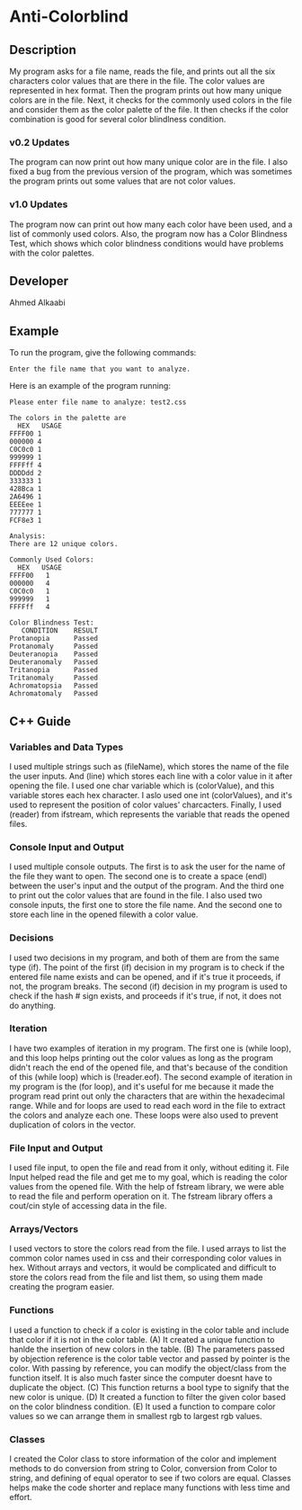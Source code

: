 # Anti-Colorblind

## Description

My program asks for a file name, reads the file, and prints out all the six characters color values that are there in the file. The color values are represented in hex format. Then the program prints out how many unique colors are in the file. Next, it checks for the commonly used colors in the file and consider them as the color palette of the file. It then checks if the color combination is good for several color blindlness condition.

### v0.2 Updates

The program can now print out how many unique color are in the file. I also fixed a bug from the previous version of the program, which was sometimes the program prints out some values that are not color values.

### v1.0 Updates

The program now can print out how many each color have been used, and a list of commonly used colors. Also, the program now has a Color Blindness Test, which shows which color blindness conditions would have problems with the color palettes.

## Developer

Ahmed Alkaabi

## Example

To run the program, give the following commands:

```
Enter the file name that you want to analyze.
```

Here is an example of the program running:

```
Please enter file name to analyze: test2.css

The colors in the palette are
  HEX   USAGE
FFFF00 1
000000 4
C0C0c0 1
999999 1
FFFFff 4
DDDDdd 2
333333 1
428Bca 1
2A6496 1
EEEEee 1
777777 1
FCF8e3 1

Analysis:
There are 12 unique colors.

Commonly Used Colors:
  HEX   USAGE
FFFF00   1
000000   4
C0C0c0   1
999999   1
FFFFff   4

Color Blindness Test:
   CONDITION    RESULT
Protanopia      Passed       
Protanomaly     Passed       
Deuteranopia    Passed       
Deuteranomaly   Passed       
Tritanopia      Passed       
Tritanomaly     Passed       
Achromatopsia   Passed       
Achromatomaly   Passed 

```

## C++ Guide

### Variables and Data Types

I used multiple strings such as (fileName), which stores the name of the file the user inputs. And (line) which stores each line with a color value in it after opening the file. I used one char variable which is (colorValue), and this variable stores each hex character. I aslo used one int (colorValues), and it's used to represent the position of color values' charcacters. Finally, I used (reader) from ifstream, which represents the variable that reads the opened files.

### Console Input and Output

I used multiple console outputs. The first is to ask the user for the name of the file they want to open. The second one is to create a space (endl) between the user's input and the output of the program. And the third one to print out the color values that are found in the file. I also used two console inputs, the first one to store the file name. And the second one to store each line in the opened filewith a color value.

### Decisions

I used two decisions in my program, and both of them are from the same type (if). The point of the first (if) decision in my program is to check if the entered file name exists and can be opened, and if it's true it proceeds, if not, the program breaks. The second (if) decision in my program is used to check if the hash # sign exists, and proceeds if it's true, if not, it does not do anything.

### Iteration

I have two examples of iteration in my program. The first one is (while loop), and this loop helps printing out the color values as long as the program didn't reach the end of the opened file, and that's because of the condition of this (while loop) which is (!reader.eof). The second example of iteration in my program is the (for loop), and it's useful for me because it made the program read print out only the characters that are within the hexadecimal range. While and for loops are used to read each word in the file to extract the colors and analyze each one. These loops were also used to prevent duplication of colors in the vector.

### File Input and Output

I used file input, to open the file and read from it only, without editing it. File Input helped read the file and get me to my goal, which is reading the color values from the opened file. With the help of fstream library, we were able to read the file and perform operation on it. The fstream library offers a cout/cin style of accessing data in the file.

### Arrays/Vectors

I used vectors to store the colors read from the file. I used arrays to list the common color names used in css and their corresponding color values in hex. Without arrays and vectors, it would be complicated and difficult to store the colors read from the file and list them, so using them made creating the program easier.

### Functions

I used a function to check if a color is existing in the color table and include that color if it is not in the color table. (A) It created a unique function to hanlde the insertion of new colors in the table.
(B) The parameters passed by objection reference is the color table vector and passed by pointer is the color. With passing by reference, you can modify the object/class from the function itself. It is also much faster since the computer doesnt have to duplicate the object.
(C) This function returns a bool type to signify that the new color is unique.
(D) It created a function to filter the given color based on the color blindness condition.
(E) It used a function to compare color values so we can arrange them in smallest rgb to largest rgb values.

### Classes

I created the Color class to store information of the color and implement methods to do conversion from string to Color, conversion from Color to string, and defining of equal operator to see if two colors are equal. Classes helps make the code shorter and replace many functions with less time and effort.